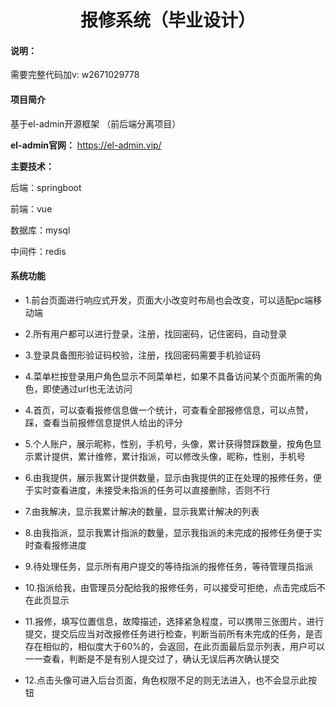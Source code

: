 <h1 style="text-align: center">报修系统（毕业设计）</h1>
<div style="text-align: center">
</div>

#### 说明：
需要完整代码加v: w2671029778

#### 项目简介
基于el-admin开源框架 （前后端分离项目）

**el-admin官网：** https://el-admin.vip/

**主要技术：**

后端：springboot

前端：vue

数据库：mysql

中间件：redis

####  系统功能
- 1.前台页面进行响应式开发，页面大小改变时布局也会改变，可以适配pc端移动端

- 2.所有用户都可以进行登录，注册，找回密码，记住密码，自动登录

- 3.登录具备图形验证码校验，注册，找回密码需要手机验证码

- 4.菜单栏按登录用户角色显示不同菜单栏，如果不具备访问某个页面所需的角色，即使通过url也无法访问

- 4.首页，可以查看报修信息做一个统计，可查看全部报修信息，可以点赞，踩，查看当前报修信息提供人给出的评分

- 5.个人账户，展示昵称，性别，手机号，头像，累计获得赞踩数量，按角色显示累计提供，累计维修，累计指派，可以修改头像，昵称，性别，手机号

- 6.由我提供，展示我累计提供数量，显示由我提供的正在处理的报修任务，便于实时查看进度，未接受未指派的任务可以直接删除，否则不行

- 7.由我解决，显示我累计解决的数量，显示我累计解决的列表

- 8.由我指派，显示我累计指派的数量，显示我指派的未完成的报修任务便于实时查看报修进度

- 9.待处理任务，显示所有用户提交的等待指派的报修任务，等待管理员指派

- 10.指派给我，由管理员分配给我的报修任务，可以接受可拒绝，点击完成后不在此页显示

- 11.报修，填写位置信息，故障描述，选择紧急程度，可以携带三张图片，进行提交，提交后应当对改报修任务进行检查，判断当前所有未完成的任务，是否存在相似的，相似度大于60%的，会返回，在此页面最后显示列表，用户可以一一查看，判断是不是有别人提交过了，确认无误后再次确认提交

- 12.点击头像可进入后台页面，角色权限不足的则无法进入，也不会显示此按钮

